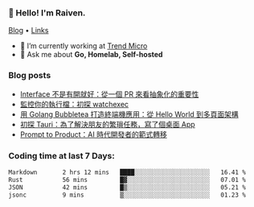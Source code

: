 <!-- ![Codewars](https://www.codewars.com/users/omegaatt36/badges/small) -->
### 👋 Hello! I'm Raiven.
[Blog](https://www.omegaatt.com) • [Links](https://link.omegaatt.com)

- 🔭 I’m currently working at [Trend Micro](https://www.trendmicro.com)
- 💬 Ask me about **Go, Homelab, Self-hosted**

### Blog posts
<!-- BLOG-POST-LIST:START -->
- [Interface 不是有開就好：從一個 PR 來看抽象化的重要性](https://www.omegaatt.com/blogs/develop/2025/interface-is-not-just-about-creating-one/)
- [監控你的執行檔：初探 watchexec](https://www.omegaatt.com/blogs/develop/2025/watch_your_exec_watchexec/)
- [用 Golang Bubbletea 打造終端機應用：從 Hello World 到多頁面架構](https://www.omegaatt.com/blogs/develop/2025/golang_bubbletea_experience/)
- [初探 Tauri：為了解決朋友的繁瑣任務，寫了個桌面 App](https://www.omegaatt.com/blogs/develop/2025/tauri_first_look/)
- [Prompt to Product：AI 時代開發者的範式轉移](https://www.omegaatt.com/blogs/develop/2025/prompt_to_product/)
<!-- BLOG-POST-LIST:END -->

### Coding time at last 7 Days:
<!--START_SECTION:waka-->

```txt
Markdown       2 hrs 12 mins   ████░░░░░░░░░░░░░░░░░░░░░   16.41 %
Rust           56 mins         █▓░░░░░░░░░░░░░░░░░░░░░░░   07.01 %
JSON           42 mins         █▒░░░░░░░░░░░░░░░░░░░░░░░   05.21 %
jsonc          9 mins          ▒░░░░░░░░░░░░░░░░░░░░░░░░   01.23 %
```

<!--END_SECTION:waka-->
